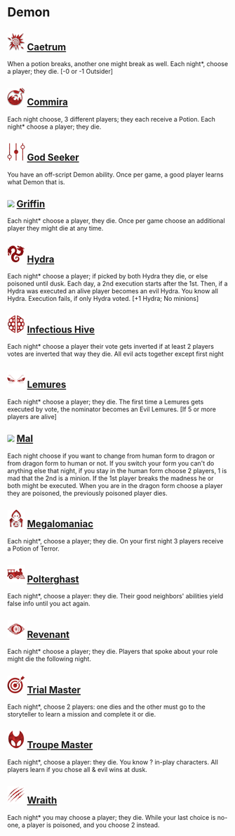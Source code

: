 # Demon

## ![](Caetrum/.image_big.png)  [Caetrum](Caetrum)
When a potion breaks, another one might break as well. Each night*, choose a player; they die. [-0 or -1 Outsider]

## ![](Commira/.image_big.png)  [Commira](Commira)
Each night choose, 3 different players; they each receive a Potion. Each night* choose a player; they die.

## ![](God%20Seeker/.image_big.png)  [God Seeker](God%20Seeker)
You have an off-script Demon ability. Once per game, a good player learns what Demon that is.

## ![](/.image_big.png)  [Griffin](Griffin)
Each night* choose a player, they die. Once per game choose an additional player they might die at any time.

## ![](Hydra/.image_big.png)  [Hydra](Hydra)
Each night* choose a player; if picked by both Hydra they die, or else poisoned until dusk. Each day, a 2nd execution starts after the 1st. Then, if a Hydra was executed an alive player becomes an evil Hydra. You know all Hydra. Execution fails, if only Hydra voted. [+1 Hydra; No minions]

## ![](Infectious%20Hive/.image_big.png)  [Infectious Hive](Infectious%20Hive)
Each night* choose a player their vote gets inverted if at least 2 players votes are inverted that way they die. All evil acts together except first night

## ![](Lemures/.image_big.png)  [Lemures](Lemures)
Each night* choose a player; they die. The first time a Lemures gets executed by vote, the nominator becomes an Evil Lemures. [If 5 or more players are alive]

## ![](/.image_big.png)  [Mal](Mal)
Each night choose if you want to change from human form to dragon or from dragon form to human or not. If you switch your form you can't do anything else that night, if you stay in the human form choose 2 players, 1 is mad that the 2nd is a minion. If the 1st player breaks the madness he or both might be executed. When you are in the dragon form choose a player they are poisoned, the previously poisoned player dies.

## ![](Megalomaniac/.image_big.png)  [Megalomaniac](Megalomaniac)
Each night*, choose a player; they die. On your first night 3 players receive a Potion of Terror.

## ![](Polterghast/.image_big.png)  [Polterghast](Polterghast)
Each night*, choose a player: they die. Their good neighbors' abilities yield false info until you act again.

## ![](Revenant/.image_big.png)  [Revenant](Revenant)
Each night* choose a player; they die. Players that spoke about your role might die the following night.

## ![](Trial%20Master/.image_big.png)  [Trial Master](Trial%20Master)
Each night*, choose 2 players: one dies and the other must go to the storyteller to learn a mission and complete it or die.

## ![](Troupe%20Master/.image_big.png)  [Troupe Master](Troupe%20Master)
Each night*, choose a player: they die. You know ? in-play characters. All players learn if you chose all & evil wins at dusk.

## ![](Wraith/.image_big.png)  [Wraith](Wraith)
Each night* you may choose a player; they die. While your last choice is no-one, a player is poisoned, and you choose 2 instead.

